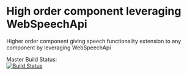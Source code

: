 # High order component leveraging WebSpeechApi 

Higher order component giving speech functionality extension to any component by leveraging WebSpeechApi

Master Build Status: <br/>
[![Build Status](https://travis-ci.com/adityasabnis/get-talking.svg?branch=master)](https://travis-ci.com/adityasabnis/get-talking)

